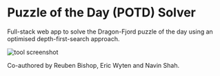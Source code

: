 # Puzzle of the Day (POTD) Solver

Full-stack web app to solve the Dragon-Fjord puzzle of the day using an optimised depth-first-search approach.

![tool screenshot](https://imgur.com/GMs9mfN)

Co-authored by Reuben Bishop, Eric Wyten and Navin Shah. 
